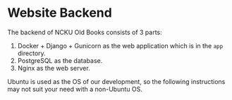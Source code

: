 # Website Backend

The backend of NCKU Old Books consists of 3 parts:

1. Docker + Django + Gunicorn as the web application which is in the `app` directory.
2. PostgreSQL as the database.
3. Nginx as the web server.

Ubuntu is used as the OS of our development, so the following instructions may not suit your need
with a non-Ubuntu OS.
